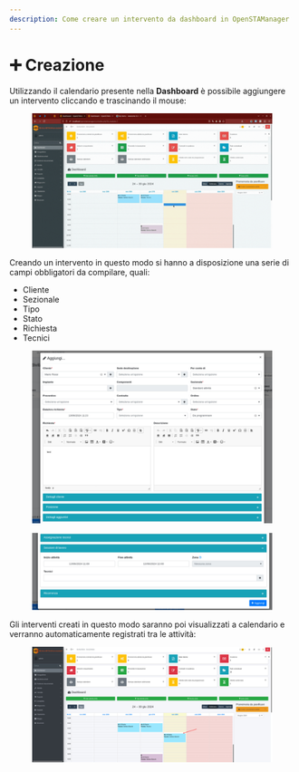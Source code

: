```yaml
---
description: Come creare un intervento da dashboard in OpenSTAManager
---
```


# ➕ Creazione

Utilizzando il calendario presente nella **Dashboard** è possibile aggiungere un intervento cliccando e trascinando il mouse:

<figure><img src="../../../.gitbook/assets/Progetto senza titolo (1).gif" alt=""><figcaption></figcaption></figure>

Creando un intervento in questo modo si hanno a disposizione una serie di campi obbligatori da compilare, quali:

* Cliente
* Sezionale
* Tipo
* Stato
* Richiesta
* Tecnici

<figure><img src="../../../.gitbook/assets/immagine (76).png" alt=""><figcaption></figcaption></figure>

<figure><img src="../../../.gitbook/assets/immagine (78).png" alt=""><figcaption></figcaption></figure>

Gli interventi creati in questo modo saranno poi visualizzati a calendario e verranno automaticamente registrati tra le attività:

<figure><img src="../../../.gitbook/assets/image (734).png" alt=""><figcaption></figcaption></figure>
